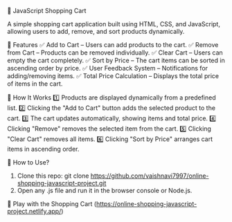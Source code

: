 🛒 JavaScript Shopping Cart

A simple shopping cart application built using HTML, CSS, and JavaScript, allowing users to add, remove, and sort products dynamically.

🔹 Features
✅ Add to Cart – Users can add products to the cart.
✅ Remove from Cart – Products can be removed individually.
✅ Clear Cart – Users can empty the cart completely.
✅ Sort by Price – The cart items can be sorted in ascending order by price.
✅ User Feedback System – Notifications for adding/removing items.
✅ Total Price Calculation – Displays the total price of items in the cart.

📌 How It Works
1️⃣ Products are displayed dynamically from a predefined list.
2️⃣ Clicking the "Add to Cart" button adds the selected product to the cart.
3️⃣ The cart updates automatically, showing items and total price.
4️⃣ Clicking "Remove" removes the selected item from the cart.
5️⃣ Clicking "Clear Cart" removes all items.
6️⃣ Clicking "Sort by Price" arranges cart items in ascending order.

📌 How to Use?

1) Clone this repo: git clone https://github.com/vaishnavi7997/online-shopping-javascript-project.git
2) Open any .js file and run it in the browser console or Node.js.

🔗 Play with the Shopping Cart (https://online-shopping-javascript-project.netlify.app/)
